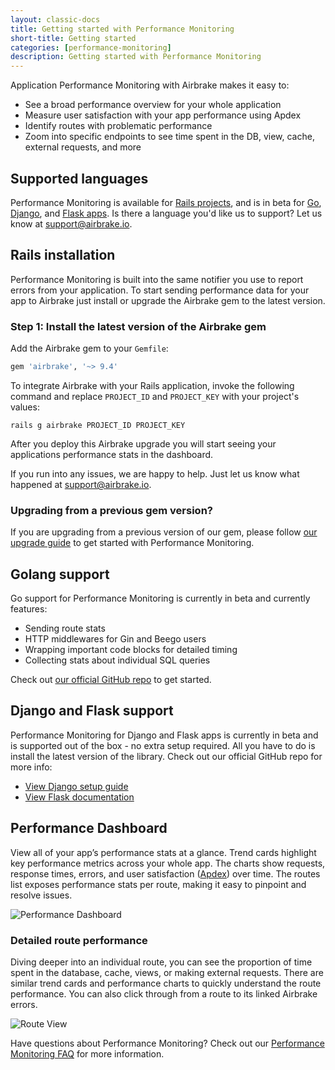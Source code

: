 ```yaml
---
layout: classic-docs
title: Getting started with Performance Monitoring
short-title: Getting started
categories: [performance-monitoring]
description: Getting started with Performance Monitoring
---
```


Application Performance Monitoring with Airbrake makes it easy to:
- See a broad performance overview for your whole application
- Measure user satisfaction with your app performance using Apdex
- Identify routes with problematic performance
- Zoom into specific endpoints to see time spent in the DB, view, cache,
  external requests, and more

## Supported languages

Performance Monitoring is available for
[Rails projects](#rails-installation),
and is in beta for
[Go](#golang-support),
[Django](#django-and-flask-support), and
[Flask apps](#django-and-flask-support). Is there a language you'd like us to support? Let us
know at [support@airbrake.io](mailto:support@airbrake.io).

## Rails installation

Performance Monitoring is built into the same notifier you use to report errors
from your application. To start sending performance data for your app to
Airbrake just install or upgrade the Airbrake gem to the latest version.

### Step 1: Install the latest version of the Airbrake gem

Add the Airbrake gem to your `Gemfile`:

```ruby
gem 'airbrake', '~> 9.4'
```

To integrate Airbrake with your Rails application, invoke the following command
and replace `PROJECT_ID` and `PROJECT_KEY` with your project's values:

```shell
rails g airbrake PROJECT_ID PROJECT_KEY
```
After you deploy this Airbrake upgrade you will start seeing your applications
performance stats in the dashboard.

If you run into any issues, we are happy to help. Just let us know
what happened at [support@airbrake.io](mailto:support@airbrake.io).

### Upgrading from a previous gem version?

If you are upgrading from a previous version of our gem, please follow [our
upgrade guide](/docs/ruby/upgrading-your-notifier/) to get started with
Performance Monitoring.

## Golang support

Go support for Performance Monitoring is currently in beta and currently
features:
- Sending route stats
- HTTP middlewares for Gin and Beego users
- Wrapping important code blocks for detailed timing
- Collecting stats about individual SQL queries

Check out [our official GitHub
repo](https://github.com/airbrake/gobrake#sending-routes-stats) to get started.

## Django and Flask support

Performance Monitoring for Django and Flask apps is currently in beta and is
supported out of the box - no extra setup required. All you have to do is
install the latest version of the library. Check out our official GitHub repo
for more info:
- [View Django setup guide](https://github.com/airbrake/pybrake#django-integration)
- [View Flask documentation](https://github.com/airbrake/pybrake#flask-integration)

## Performance Dashboard

View all of your app’s performance stats at a glance. Trend cards highlight key
performance metrics across your whole app. The charts show requests, response
times, errors, and user satisfaction ([Apdex](https://apdex.org/apdexfaq.html))
over time. The routes list exposes performance stats per route, making it easy
to pinpoint and resolve issues.

![Performance Dashboard](/docs/assets/img/docs/performance_monitoring/performance-dashboard.png)

### Detailed route performance

Diving deeper into an individual route, you can see the proportion of time
spent in the database, cache, views, or making external requests. There are
similar trend cards and performance charts to quickly understand the route
performance. You can also click through from a route to its linked Airbrake
errors.

![Route View](/docs/assets/img/docs/performance_monitoring/route-view.png)

Have questions about Performance Monitoring? Check out our [Performance
Monitoring FAQ](/docs/performance-monitoring/frequently-asked-questions/) for
more information.
